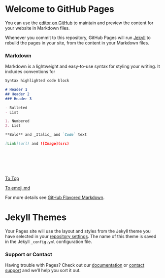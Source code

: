 # Welcome to GitHub Pages

You can use the [editor on GitHub](https://github.com/Mananoy/Mananoy.github.io/edit/main/index.md) to maintain and preview the content for your website in Markdown files.

Whenever you commit to this repository, GitHub Pages will run [Jekyll](https://jekyllrb.com/) to rebuild the pages in your site, from the content in your Markdown files.

### Markdown

Markdown is a lightweight and easy-to-use syntax for styling your writing. It includes conventions for

```markdown
Syntax highlighted code block

# Header 1
## Header 2
### Header 3

- Bulleted
- List

1. Numbered
2. List

**Bold** and _Italic_ and `Code` text

[Link](url) and ![Image](src)
```
&nbsp;  
&nbsp; 
&nbsp;  
&nbsp; 
&nbsp;  
&nbsp; 

[To Top](#welcome-to-github-pages)

[To emoji.md](emoji.md)

For more details see [GitHub Flavored Markdown](https://guides.github.com/features/mastering-markdown/).

# Jekyll Themes

Your Pages site will use the layout and styles from the Jekyll theme you have selected in your [repository settings](https://github.com/Mananoy/Mananoy.github.io/settings). The name of this theme is saved in the Jekyll `_config.yml` configuration file.

### Support or Contact

Having trouble with Pages? Check out our [documentation](https://docs.github.com/categories/github-pages-basics/) or [contact support](https://github.com/contact) and we’ll help you sort it out.
